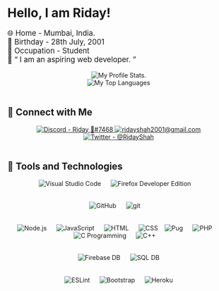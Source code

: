 # Hello, I am Riday!

<div style='font-size:1.2em'>
    🌐 Home - Mumbai, India.
    <br>
    🎂 Birthday - 28th July, 2001
    <br>
    👤 Occupation - Student
    <br>
    💭 &ldquo; I am an aspiring web developer. &rdquo;
</div>

<br>

<div align='center'>
    <img src='https://riday-ghstats.vercel.app/api?username=ridays2001&hide=prs,issues&theme=tokyonight&show_icons=true&count_private=true&line_height=35' alt='My Profile Stats.'>
    <br>
    <img src='https://riday-ghstats.vercel.app/api/top-langs/?username=ridays2001&theme=tokyonight&layout=compact' alt='My Top Languages'>
</div>

<br>

## 📱 Connect with Me

<div align='center'>
    <a href='https://discord.gg/muuyMD9'>
        <img src='https://img.shields.io/badge/Discord-Riday%20%F0%9F%92%99%237468-ff69b4?logo=discord&logoColor=ff69b4&logoWidth=30&labelColor=0080ff&link=https://discord.gg/muuyMD9' alt='Discord - Riday 💙#7468'>
    </a>
    <a href='mailto:ridayshah2001@gmail.com'>
        <img src='https://img.shields.io/badge/Email-ridayshah2001@gmail.com-ff69b4?logo=gmail&logoColor=ff69b4&logoWidth=30&labelColor=0080ff&link=mailto:ridayshah2001@gmail.com' alt='ridayshah2001@gmail.com'>
    </a>
    <a href='https://twitter.com/RidayShah'>
        <img src='https://img.shields.io/badge/Twitter-@RidayShah-ff69b4?logo=twitter&logoColor=ff69b4&logoWidth=25&labelColor=0080ff&link=https://twitter.com/RidayShah' alt='Twitter - @RidayShah'>
    </a>
</div>

<br>

## 🔧 Tools and Technologies

<div align='center'>
    <img src='https://img.shields.io/badge/editor-visual%20studio%20code%20--%20insiders-2db261?logoWidth=30&labelColor=black&style=for-the-badge&logo=visual-studio-code&logoColor=2db261' alt='Visual Studio Code'>
    &emsp;
    <img src='https://raw.githubusercontent.com/ridays2001/ridays2001/main/media/firefox.svg' alt='Firefox Developer Edition'>
    &emsp;
    <p style='line-height:0.4em'>
        <br>
    </p>
    <img src='https://img.shields.io/badge/version%20control-github-181717?logoWidth=30&labelColor=black&style=for-the-badge&logo=github' alt='GitHub'>
    &emsp;
    <img src='https://img.shields.io/badge/version%20control-git-F05032?logoWidth=30&labelColor=black&style=for-the-badge&logo=git' alt='git'>
    &emsp;
    <p style='line-height:0.4em'>
        <br>
    </p>
    <img src='https://img.shields.io/badge/code-node.js-339933?logo=node.js&logoWidth=30&labelColor=black&style=for-the-badge' alt='Node.js'>
    &emsp;
    <img src='https://img.shields.io/badge/code-javascript-F7DF1E?logo=javascript&logoWidth=30&labelColor=black&style=for-the-badge' alt='JavaScript'>
    &emsp;
    <img src='https://img.shields.io/badge/code-html-E34F26?logo=html5&logoWidth=30&labelColor=black&style=for-the-badge' alt='HTML'>
    &emsp;
    <img src='https://img.shields.io/badge/code-css-1572B6?logo=css3&logoWidth=30&labelColor=black&style=for-the-badge&logoColor=1572B6' alt='CSS'>
    &ensp;
    <img src='https://raw.githubusercontent.com/ridays2001/ridays2001/main/media/pug.svg' alt='Pug'>
    &emsp;
    <img src='https://img.shields.io/badge/code-php-777BB4?logoWidth=30&labelColor=black&style=for-the-badge&logo=php' alt='PHP'>
    &emsp;
    <img src='https://img.shields.io/badge/code-c%20programming-A8B9CC?logoWidth=30&labelColor=black&style=for-the-badge&logo=c' alt='C Programming'>
    &emsp;
    <img src='https://img.shields.io/badge/code-c%2B%2B-00599C?logoWidth=30&labelColor=black&style=for-the-badge&logo=c%2B%2B' alt='C++'>
    &emsp;
    <p style='line-height:0.4em'>
        <br>
    </p>
    <img src='https://img.shields.io/badge/db-firebase-FFCA28?logoWidth=30&labelColor=black&style=for-the-badge&logo=firebase' alt='Firebase DB'>
    &emsp;
    <img src='https://img.shields.io/badge/db-sql-336791?logoWidth=30&labelColor=black&style=for-the-badge&logo=postgresql' alt='SQL DB'>
    <p style='line-height:0.4em'>
        <br>
    </p>
    <img src='https://img.shields.io/badge/tools-eslint-4B32C3?logoWidth=30&labelColor=black&style=for-the-badge&logo=eslint' alt='ESLint'>
    &emsp;
    <img src='https://img.shields.io/badge/tools-bootstrap-563D7C?logo=bootstrap&logoWidth=30&labelColor=black&style=for-the-badge' alt='Bootstrap'>
    &emsp;
    <img src='https://img.shields.io/badge/tools-heroku-430098?logoWidth=30&labelColor=black&style=for-the-badge&logo=heroku' alt='Heroku'>
</div>
